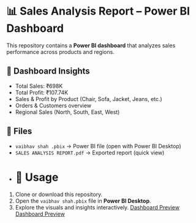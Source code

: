 # 📊 Sales Analysis Report – Power BI Dashboard  

This repository contains a **Power BI dashboard** that analyzes sales performance across products and regions.  

## 🔹 Dashboard Insights  
- Total Sales: ₹698K  
- Total Profit: ₹107.74K  
- Sales & Profit by Product (Chair, Sofa, Jacket, Jeans, etc.)  
- Orders & Customers overview  
- Regional Sales (North, South, East, West)  

## 🔹 Files  
- `vaibhav shah .pbix` → Power BI file (open with Power BI Desktop)  
- `SALES ANALYSIS REPORT.pdf` → Exported report (quick view)
- # 🔹 Usage  
1. Clone or download this repository.  
2. Open the `vaibhav shah.pbix` file in **Power BI Desktop**.  
3. Explore the visuals and insights interactively.
[Dashboard Preview](Images/dashboard_preview0002.jpg)
   [Dashboard Preview](Images/dashboard_preview001.jpg) 
